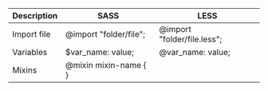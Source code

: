 Description | SASS | LESS
--- | --- | ---
Import file | @import "folder/file"; | @import "folder/file.less";
Variables | $var_name: value; | @var_name: value;
Mixins | @mixin mixin-name { }
<!--stackedit_data:
eyJoaXN0b3J5IjpbMTI2MTg0NzE1OV19
-->